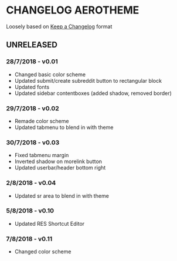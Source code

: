 # CHANGELOG AEROTHEME

Loosely based on [Keep a Changelog](https://keepachangelog.com/en/1.0.0/) format

## UNRELEASED
### 28/7/2018 - v0.01
  - Changed basic color scheme
  - Updated submit/create subreddit button to rectangular block
  - Updated fonts
  - Updated sidebar contentboxes (added shadow, removed border)
### 29/7/2018 - v0.02
  - Remade color scheme
  - Updated tabmenu to blend in with theme
### 30/7/2018 - v0.03
  - Fixed tabmenu margin
  - Inverted shadow on morelink button
  - Updated userbar/header bottom right
### 2/8/2018 - v0.04
  - Updated sr area to blend in with theme
### 5/8/2018 - v0.10
  - Updated RES Shortcut Editor
### 7/8/2018 - v0.11
  - Changed color scheme
